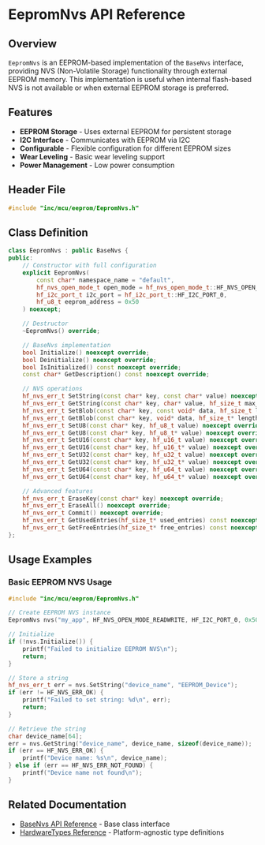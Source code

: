 # EepromNvs API Reference

## Overview

`EepromNvs` is an EEPROM-based implementation of the `BaseNvs` interface, providing NVS (Non-Volatile Storage) functionality through external EEPROM memory. This implementation is useful when internal flash-based NVS is not available or when external EEPROM storage is preferred.

## Features

- **EEPROM Storage** - Uses external EEPROM for persistent storage
- **I2C Interface** - Communicates with EEPROM via I2C
- **Configurable** - Flexible configuration for different EEPROM sizes
- **Wear Leveling** - Basic wear leveling support
- **Power Management** - Low power consumption

## Header File

```cpp
#include "inc/mcu/eeprom/EepromNvs.h"
```

## Class Definition

```cpp
class EepromNvs : public BaseNvs {
public:
    // Constructor with full configuration
    explicit EepromNvs(
        const char* namespace_name = "default",
        hf_nvs_open_mode_t open_mode = hf_nvs_open_mode_t::HF_NVS_OPEN_MODE_READWRITE,
        hf_i2c_port_t i2c_port = hf_i2c_port_t::HF_I2C_PORT_0,
        hf_u8_t eeprom_address = 0x50
    ) noexcept;

    // Destructor
    ~EepromNvs() override;

    // BaseNvs implementation
    bool Initialize() noexcept override;
    bool Deinitialize() noexcept override;
    bool IsInitialized() const noexcept override;
    const char* GetDescription() const noexcept override;

    // NVS operations
    hf_nvs_err_t SetString(const char* key, const char* value) noexcept override;
    hf_nvs_err_t GetString(const char* key, char* value, hf_size_t max_length) noexcept override;
    hf_nvs_err_t SetBlob(const char* key, const void* data, hf_size_t length) noexcept override;
    hf_nvs_err_t GetBlob(const char* key, void* data, hf_size_t* length) noexcept override;
    hf_nvs_err_t SetU8(const char* key, hf_u8_t value) noexcept override;
    hf_nvs_err_t GetU8(const char* key, hf_u8_t* value) noexcept override;
    hf_nvs_err_t SetU16(const char* key, hf_u16_t value) noexcept override;
    hf_nvs_err_t GetU16(const char* key, hf_u16_t* value) noexcept override;
    hf_nvs_err_t SetU32(const char* key, hf_u32_t value) noexcept override;
    hf_nvs_err_t GetU32(const char* key, hf_u32_t* value) noexcept override;
    hf_nvs_err_t SetU64(const char* key, hf_u64_t value) noexcept override;
    hf_nvs_err_t GetU64(const char* key, hf_u64_t* value) noexcept override;

    // Advanced features
    hf_nvs_err_t EraseKey(const char* key) noexcept override;
    hf_nvs_err_t EraseAll() noexcept override;
    hf_nvs_err_t Commit() noexcept override;
    hf_nvs_err_t GetUsedEntries(hf_size_t* used_entries) const noexcept override;
    hf_nvs_err_t GetFreeEntries(hf_size_t* free_entries) const noexcept override;
};
```

## Usage Examples

### Basic EEPROM NVS Usage

```cpp
#include "inc/mcu/eeprom/EepromNvs.h"

// Create EEPROM NVS instance
EepromNvs nvs("my_app", HF_NVS_OPEN_MODE_READWRITE, HF_I2C_PORT_0, 0x50);

// Initialize
if (!nvs.Initialize()) {
    printf("Failed to initialize EEPROM NVS\n");
    return;
}

// Store a string
hf_nvs_err_t err = nvs.SetString("device_name", "EEPROM_Device");
if (err != HF_NVS_ERR_OK) {
    printf("Failed to set string: %d\n", err);
    return;
}

// Retrieve the string
char device_name[64];
err = nvs.GetString("device_name", device_name, sizeof(device_name));
if (err == HF_NVS_ERR_OK) {
    printf("Device name: %s\n", device_name);
} else if (err == HF_NVS_ERR_NOT_FOUND) {
    printf("Device name not found\n");
}
```

## Related Documentation

- [BaseNvs API Reference](BaseNvs.md) - Base class interface
- [HardwareTypes Reference](HardwareTypes.md) - Platform-agnostic type definitions